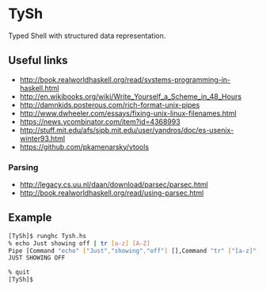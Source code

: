 TySh
====

Typed Shell with structured data representation.

## Useful links

- <http://book.realworldhaskell.org/read/systems-programming-in-haskell.html>
- <http://en.wikibooks.org/wiki/Write_Yourself_a_Scheme_in_48_Hours>
- <http://damnkids.posterous.com/rich-format-unix-pipes>
- <http://www.dwheeler.com/essays/fixing-unix-linux-filenames.html>
- <https://news.ycombinator.com/item?id=4368993>
- <http://stuff.mit.edu/afs/sipb.mit.edu/user/yandros/doc/es-usenix-winter93.html>
- <https://github.com/pkamenarsky/ytools>

### Parsing

- <http://legacy.cs.uu.nl/daan/download/parsec/parsec.html>
- <http://book.realworldhaskell.org/read/using-parsec.html>

## Example
```bash
[TySh]$ runghc Tysh.hs 
% echo Just showing off | tr [a-z] [A-Z]
Pipe [Command "echo" ["Just","showing","off"] [],Command "tr" ["[a-z]","[A-Z]"] []]
JUST SHOWING OFF

% quit
[TySh]$ 
```


